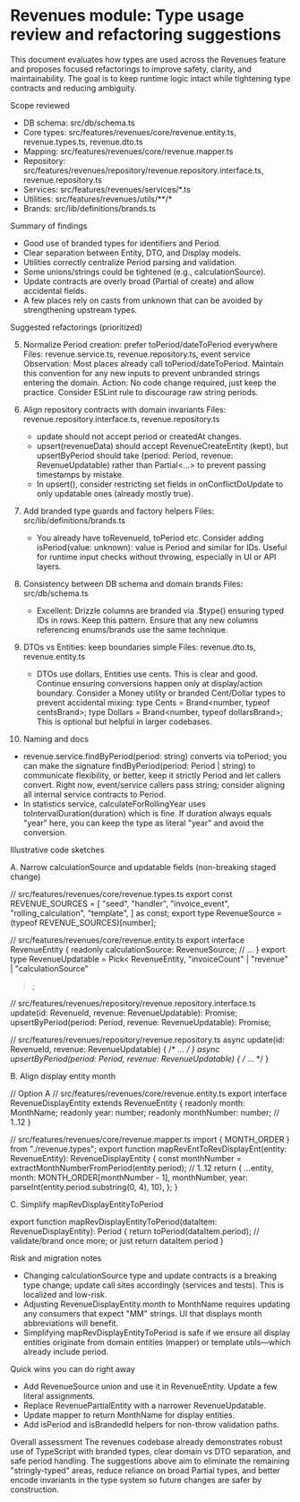 # Revenues module: Type usage review and refactoring suggestions

This document evaluates how types are used across the Revenues feature and proposes focused refactorings to improve safety, clarity, and maintainability. The goal is to keep runtime logic intact while tightening type contracts and reducing ambiguity.

Scope reviewed
- DB schema: src/db/schema.ts
- Core types: src/features/revenues/core/revenue.entity.ts, revenue.types.ts, revenue.dto.ts
- Mapping: src/features/revenues/core/revenue.mapper.ts
- Repository: src/features/revenues/repository/revenue.repository.interface.ts, revenue.repository.ts
- Services: src/features/revenues/services/*.ts
- Utilities: src/features/revenues/utils/**/*
- Brands: src/lib/definitions/brands.ts

Summary of findings
- Good use of branded types for identifiers and Period.
- Clear separation between Entity, DTO, and Display models.
- Utilities correctly centralize Period parsing and validation.
- Some unions/strings could be tightened (e.g., calculationSource).
- Update contracts are overly broad (Partial of create) and allow accidental fields.
- A few places rely on casts from unknown that can be avoided by strengthening upstream types.

Suggested refactorings (prioritized)



5. Normalize Period creation: prefer toPeriod/dateToPeriod everywhere
   Files: revenue.service.ts, revenue.repository.ts, event service
   Observation: Most places already call toPeriod/dateToPeriod. Maintain this convention for any new inputs to prevent unbranded strings entering the domain.
   Action: No code change required, just keep the practice. Consider ESLint rule to discourage raw string periods.

6. Align repository contracts with domain invariants
   Files: revenue.repository.interface.ts, revenue.repository.ts
   - update should not accept period or createdAt changes.
   - upsert(revenueData) should accept RevenueCreateEntity (kept), but upsertByPeriod should take (period: Period, revenue: RevenueUpdatable) rather than Partial<...> to prevent passing timestamps by mistake.
   - In upsert(), consider restricting set fields in onConflictDoUpdate to only updatable ones (already mostly true).

7. Add branded type guards and factory helpers
   Files: src/lib/definitions/brands.ts
   - You already have toRevenueId, toPeriod etc. Consider adding isPeriod(value: unknown): value is Period and similar for IDs. Useful for runtime input checks without throwing, especially in UI or API layers.

8. Consistency between DB schema and domain brands
   Files: src/db/schema.ts
   - Excellent: Drizzle columns are branded via .$type<Brand>() ensuring typed IDs in rows. Keep this pattern. Ensure that any new columns referencing enums/brands use the same technique.

9. DTOs vs Entities: keep boundaries simple
   Files: revenue.dto.ts, revenue.entity.ts
   - DTOs use dollars, Entities use cents. This is clear and good. Continue ensuring conversions happen only at display/action boundary. Consider a Money utility or branded Cent/Dollar types to prevent accidental mixing:
     type Cents = Brand<number, typeof centsBrand>;
     type Dollars = Brand<number, typeof dollarsBrand>;
     This is optional but helpful in larger codebases.

10. Naming and docs
   - revenue.service.findByPeriod(period: string) converts via toPeriod; you can make the signature findByPeriod(period: Period | string) to communicate flexibility, or better, keep it strictly Period and let callers convert. Right now, event/service callers pass string; consider aligning all internal service contracts to Period.
   - In statistics service, calculateForRollingYear uses toIntervalDuration(duration) which is fine. If duration always equals "year" here, you can keep the type as literal "year" and avoid the conversion.

Illustrative code sketches

A. Narrow calculationSource and updatable fields (non-breaking staged change)

// src/features/revenues/core/revenue.types.ts
export const REVENUE_SOURCES = [
  "seed",
  "handler",
  "invoice_event",
  "rolling_calculation",
  "template",
] as const;
export type RevenueSource = (typeof REVENUE_SOURCES)[number];

// src/features/revenues/core/revenue.entity.ts
export interface RevenueEntity {
  readonly calculationSource: RevenueSource;
  // ...
}
export type RevenueUpdatable = Pick<
  RevenueEntity,
  "invoiceCount" | "revenue" | "calculationSource"
>;

// src/features/revenues/repository/revenue.repository.interface.ts
update(id: RevenueId, revenue: RevenueUpdatable): Promise<RevenueEntity>;
upsertByPeriod(period: Period, revenue: RevenueUpdatable): Promise<RevenueEntity>;

// src/features/revenues/repository/revenue.repository.ts
async update(id: RevenueId, revenue: RevenueUpdatable) { /* ... */ }
async upsertByPeriod(period: Period, revenue: RevenueUpdatable) { /* ... */ }

B. Align display entity month

// Option A
// src/features/revenues/core/revenue.entity.ts
export interface RevenueDisplayEntity extends RevenueEntity {
  readonly month: MonthName;
  readonly year: number;
  readonly monthNumber: number; // 1..12
}

// src/features/revenues/core/revenue.mapper.ts
import { MONTH_ORDER } from "./revenue.types";
export function mapRevEntToRevDisplayEnt(entity: RevenueEntity): RevenueDisplayEntity {
  const monthNumber = extractMonthNumberFromPeriod(entity.period); // 1..12
  return {
    ...entity,
    month: MONTH_ORDER[monthNumber - 1],
    monthNumber,
    year: parseInt(entity.period.substring(0, 4), 10),
  };
}

C. Simplify mapRevDisplayEntityToPeriod

export function mapRevDisplayEntityToPeriod(dataItem: RevenueDisplayEntity): Period {
  return toPeriod(dataItem.period); // validate/brand once more; or just return dataItem.period
}

Risk and migration notes
- Changing calculationSource type and update contracts is a breaking type change; update call sites accordingly (services and tests). This is localized and low-risk.
- Adjusting RevenueDisplayEntity.month to MonthName requires updating any consumers that expect "MM" strings. UI that displays month abbreviations will benefit.
- Simplifying mapRevDisplayEntityToPeriod is safe if we ensure all display entities originate from domain entities (mapper) or template utils—which already include period.

Quick wins you can do right away
- Add RevenueSource union and use it in RevenueEntity. Update a few literal assignments.
- Replace RevenuePartialEntity with a narrower RevenueUpdatable.
- Update mapper to return MonthName for display entities.
- Add isPeriod and isBrandedId helpers for non-throw validation paths.

Overall assessment
The revenues codebase already demonstrates robust use of TypeScript with branded types, clear domain vs DTO separation, and safe period handling. The suggestions above aim to eliminate the remaining "stringly-typed" areas, reduce reliance on broad Partial types, and better encode invariants in the type system so future changes are safer by construction.
